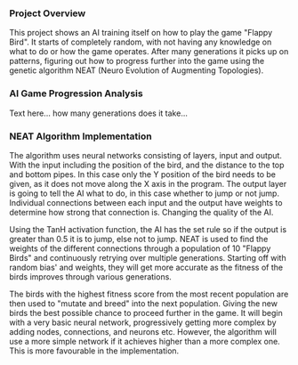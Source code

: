 ### Project Overview

This project shows an AI training itself on how to play the game "Flappy Bird". It starts of completely random, with not
having any knowledge on what to do or how the game operates. After many generations it picks up on patterns, figuring
out how to progress further into the game using the genetic algorithm NEAT (Neuro Evolution of Augmenting Topologies).

### AI Game Progression Analysis

Text here... how many generations does it take...

### NEAT Algorithm Implementation

The algorithm uses neural networks consisting of layers, input and output. With the input including the position of the
bird, and the distance to the top and bottom pipes. In this case only the Y position of the bird needs to be given, as
it does not move along the X axis in the program. The output layer is going to tell the AI what to do, in this case
whether to jump or not jump. Individual connections between each input and the output have weights to determine how
strong that connection is. Changing the quality of the AI.

Using the TanH activation function, the AI has the set rule so if the output is greater than 0.5 it is to jump, else not
to jump. NEAT is used to find the weights of the different connections through a population of 10 "Flappy Birds" and
continuously retrying over multiple generations. Starting off with random bias' and weights, they will get more accurate
as the fitness of the birds improves through various generations.

The birds with the highest fitness score from the most recent population are then used to "mutate and breed" into the
next population. Giving the new birds the best possible chance to proceed further in the game. It will begin with a very
basic neural network, progressively getting more complex by adding nodes, connections, and neurons etc. However, the
algorithm will use a more simple network if it achieves higher than a more complex one. This is more favourable in the
implementation.